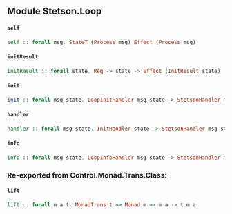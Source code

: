 ## Module Stetson.Loop

#### `self`

``` purescript
self :: forall msg. StateT (Process msg) Effect (Process msg)
```

#### `initResult`

``` purescript
initResult :: forall state. Req -> state -> Effect (InitResult state)
```

#### `init`

``` purescript
init :: forall msg state. LoopInitHandler msg state -> StetsonHandler msg state -> StetsonHandler msg state
```

#### `handler`

``` purescript
handler :: forall msg state. InitHandler state -> StetsonHandler msg state
```

#### `info`

``` purescript
info :: forall msg state. LoopInfoHandler msg state -> StetsonHandler msg state -> StetsonHandler msg state
```


### Re-exported from Control.Monad.Trans.Class:

#### `lift`

``` purescript
lift :: forall m a t. MonadTrans t => Monad m => m a -> t m a
```

